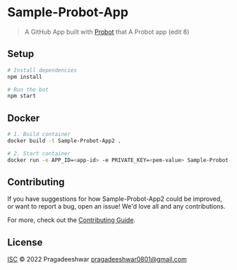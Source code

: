 # Sample-Probot-App

> A GitHub App built with [Probot](https://github.com/probot/probot) that A Probot app (edit 8)

## Setup

```sh
# Install dependencies
npm install

# Run the bot
npm start
```

## Docker

```sh
# 1. Build container
docker build -t Sample-Probot-App2 .

# 2. Start container
docker run -e APP_ID=<app-id> -e PRIVATE_KEY=<pem-value> Sample-Probot-App2
```

## Contributing

If you have suggestions for how Sample-Probot-App2 could be improved, or want to report a bug, open an issue! We'd love all and any contributions.

For more, check out the [Contributing Guide](CONTRIBUTING.md).

## License

[ISC](LICENSE) © 2022 Pragadeeshwar <pragadeeshwar0801@gmail.com>

